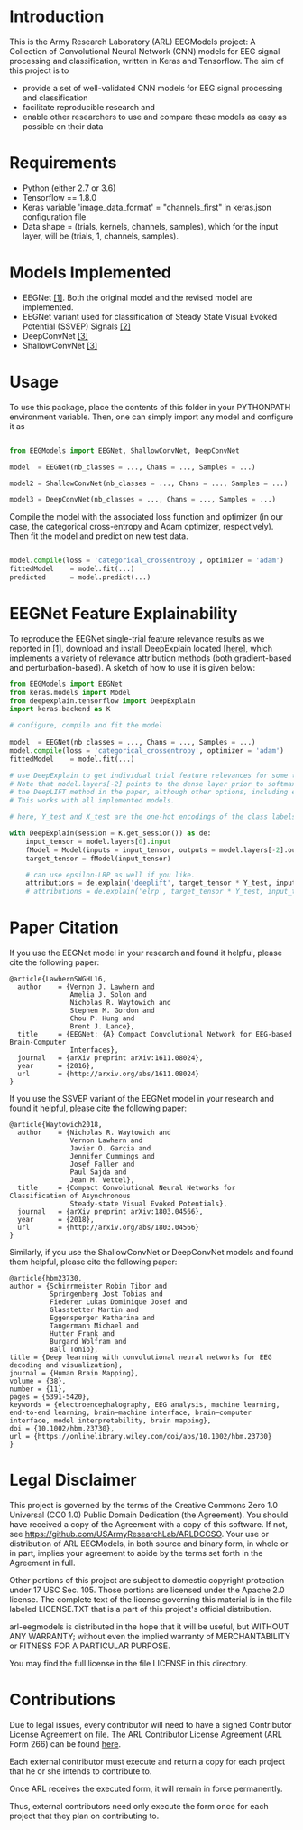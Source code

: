 # Introduction
This is the Army Research Laboratory (ARL) EEGModels project: A Collection of Convolutional Neural Network (CNN) models for EEG signal processing and classification, written in Keras and Tensorflow. The aim of this project is to

- provide a set of well-validated CNN models for EEG signal processing and classification
- facilitate reproducible research and
- enable other researchers to use and compare these models as easy as possible on their data

# Requirements

- Python (either 2.7 or 3.6)
- Tensorflow == 1.8.0
- Keras variable 'image_data_format' = "channels_first" in keras.json configuration file
- Data shape = (trials, kernels, channels, samples), which for the input layer, will be (trials, 1, channels, samples). 

# Models Implemented

- EEGNet [[1]](https://arxiv.org/abs/1611.08024). Both the original model and the revised model are implemented.
- EEGNet variant used for classification of Steady State Visual Evoked Potential (SSVEP) Signals [[2]](https://arxiv.org/abs/1803.04566)
- DeepConvNet [[3]](https://onlinelibrary.wiley.com/doi/full/10.1002/hbm.23730)
- ShallowConvNet [[3]](https://onlinelibrary.wiley.com/doi/full/10.1002/hbm.23730)


# Usage

To use this package, place the contents of this folder in your PYTHONPATH environment variable. Then, one can simply import any model and configure it as


```python

from EEGModels import EEGNet, ShallowConvNet, DeepConvNet

model  = EEGNet(nb_classes = ..., Chans = ..., Samples = ...)

model2 = ShallowConvNet(nb_classes = ..., Chans = ..., Samples = ...)

model3 = DeepConvNet(nb_classes = ..., Chans = ..., Samples = ...)

```

Compile the model with the associated loss function and optimizer (in our case, the categorical cross-entropy and Adam optimizer, respectively). Then fit the model and predict on new test data.

```python

model.compile(loss = 'categorical_crossentropy', optimizer = 'adam')
fittedModel    = model.fit(...)
predicted      = model.predict(...)

```

# EEGNet Feature Explainability

To reproduce the EEGNet single-trial feature relevance results as we reported in [[1]](https://arxiv.org/abs/1611.08024), download and install DeepExplain located [[here]](https://github.com/marcoancona/DeepExplain), which implements a variety of relevance attribution methods (both gradient-based and perturbation-based). A sketch of how to use it is given below:

```python
from EEGModels import EEGNet
from keras.models import Model
from deepexplain.tensorflow import DeepExplain
import keras.backend as K

# configure, compile and fit the model
 
model  = EEGNet(nb_classes = ..., Chans = ..., Samples = ...)
model.compile(loss = 'categorical_crossentropy', optimizer = 'adam')
fittedModel    = model.fit(...)

# use DeepExplain to get individual trial feature relevances for some test data (X_test, Y_test). 
# Note that model.layers[-2] points to the dense layer prior to softmax activation. Also, we use
# the DeepLIFT method in the paper, although other options, including epsilon-LRP, are available.
# This works with all implemented models. 

# here, Y_test and X_test are the one-hot encodings of the class labels. 

with DeepExplain(session = K.get_session()) as de:
	input_tensor = model.layers[0].input
	fModel = Model(inputs = input_tensor, outputs = model.layers[-2].output)    
	target_tensor = fModel(input_tensor)    

	# can use epsilon-LRP as well if you like.
	attributions = de.explain('deeplift', target_tensor * Y_test, input_tensor, X_test)
	# attributions = de.explain('elrp', target_tensor * Y_test, input_tensor, X_test)	


```


# Paper Citation

If you use the EEGNet model in your research and found it helpful, please cite the following paper:

```
@article{LawhernSWGHL16,
  author    = {Vernon J. Lawhern and
               Amelia J. Solon and
               Nicholas R. Waytowich and
               Stephen M. Gordon and
               Chou P. Hung and
               Brent J. Lance},
  title     = {EEGNet: {A} Compact Convolutional Network for EEG-based Brain-Computer
               Interfaces},
  journal   = {arXiv preprint arXiv:1611.08024},
  year      = {2016},
  url       = {http://arxiv.org/abs/1611.08024}
}
```

If you use the SSVEP variant of the EEGNet model in your research and found it helpful, please cite the following paper:

```
@article{Waytowich2018,
  author    = {Nicholas R. Waytowich and
               Vernon Lawhern and
               Javier O. Garcia and
               Jennifer Cummings and
               Josef Faller and
               Paul Sajda and
               Jean M. Vettel},
  title     = {Compact Convolutional Neural Networks for Classification of Asynchronous
               Steady-state Visual Evoked Potentials},
  journal   = {arXiv preprint arXiv:1803.04566},
  year      = {2018},
  url       = {http://arxiv.org/abs/1803.04566}
}
```

Similarly, if you use the ShallowConvNet or DeepConvNet models and found them helpful, please cite the following paper:

```
@article{hbm23730,
author = {Schirrmeister Robin Tibor and 
          Springenberg Jost Tobias and 
          Fiederer Lukas Dominique Josef and 
          Glasstetter Martin and 
          Eggensperger Katharina and 
          Tangermann Michael and 
          Hutter Frank and 
          Burgard Wolfram and 
          Ball Tonio},
title = {Deep learning with convolutional neural networks for EEG decoding and visualization},
journal = {Human Brain Mapping},
volume = {38},
number = {11},
pages = {5391-5420},
keywords = {electroencephalography, EEG analysis, machine learning, end‐to‐end learning, brain–machine interface, brain–computer interface, model interpretability, brain mapping},
doi = {10.1002/hbm.23730},
url = {https://onlinelibrary.wiley.com/doi/abs/10.1002/hbm.23730}
}
```

# Legal Disclaimer

This project is governed by the terms of the Creative Commons Zero 1.0 Universal (CC0 1.0) Public Domain Dedication (the Agreement). You should have received a copy of the Agreement with a copy of this software. If not, see https://github.com/USArmyResearchLab/ARLDCCSO. Your use or distribution of ARL EEGModels, in both source and binary form, in whole or in part, implies your agreement to abide by the terms set forth in the Agreement in full. 
 
Other portions of this project are subject to domestic copyright protection under 17 USC Sec. 105.  Those portions are licensed under the Apache 2.0 license.  The complete text of the license governing this material is in the file labeled LICENSE.TXT that is a part of this project's official distribution. 

arl-eegmodels is distributed in the hope that it will be useful, but WITHOUT ANY WARRANTY; without even the implied warranty of MERCHANTABILITY or FITNESS FOR A PARTICULAR PURPOSE. 

You may find the full license in the file LICENSE in this directory.

# Contributions

Due to legal issues, every contributor will need to have a signed Contributor License Agreement on file. The ARL Contributor License Agreement (ARL Form 266) can be found [here](https://github.com/USArmyResearchLab/ARL-Open-Source-Guidance-and-Instructions/blob/master/ARL%20Form%20-%20266.pdf). 

Each external contributor must execute and return a copy for each project that he or she intends to contribute to. 

Once ARL receives the executed form, it will remain in force permanently. 

Thus, external contributors need only execute the form once for each project that they plan on contributing to.


